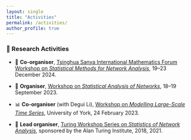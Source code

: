 ```yaml
---
layout: single
title: "Activities"
permalink: /activities/
author_profile: true
---
```


### 🧠 Research Activities

- 🎯 **Co-organiser**, [Tsinghua Sanya International Mathematics Forum Workshop on *Statistical Methods for Network Analysis*](http://www.tsimf.cn/meeting/detail?id=378), 19–23 December 2024.

- 🧩 **Organiser**, [Workshop on *Statistical Analysis of Networks*](/san/), 18–19 September 2023.

- 📊 **Co-organiser** (with Degui Li), [Workshop on *Modelling Large-Scale Time Series*](https://www.york.ac.uk/maths/research/statistics-probability/events/modelling-large-scale-time-series/), University of York, 24 February 2023.

- 🧵 **Lead organiser**, [Turing Workshop Series on *Statistics of Network Analysis*](https://warwick.ac.uk/fac/sci/statistics/staff/academic-research/leng/sna), sponsored by the Alan Turing Institute, 2018, 2021.

